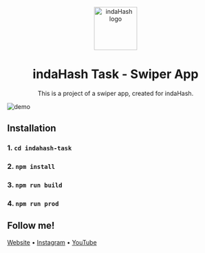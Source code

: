 <p align="center">
  <img src="https://i.imgur.com/I9ohv2p.jpg" width="100" alt="indaHash logo" />
</p>

<h1 align="center">
  indaHash Task - Swiper App
</h1>

<p align="center">
  This is a project of a swiper app, created for indaHash.
</p>

![demo](https://i.imgur.com/alRQN99.png)

## Installation

### 1. `cd indahash-task`

### 2. `npm install`

### 3. `npm run build`

### 4. `npm run prod`

## Follow me!

[Website](https://www.bartzalewski.com) • [Instagram](https://www.instagram.com/bart.code) • [YouTube](https://www.youtube.com/channel/UCwkU0-_RJbS16X5pbcW-tPQ)
